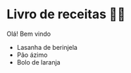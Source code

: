 # Livro de receitas :man_cook:

Olá! Bem vindo

- Lasanha de berinjela
- Pão ázimo
- Bolo de laranja
